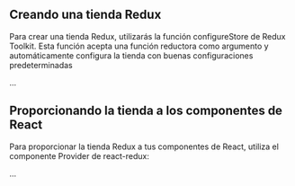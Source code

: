 ## Creando una tienda Redux

Para crear una tienda Redux, utilizarás la función configureStore de Redux Toolkit. Esta función acepta una función reductora como argumento y automáticamente configura la tienda con buenas configuraciones predeterminadas

...
## Proporcionando la tienda a los componentes de React

Para proporcionar la tienda Redux a tus componentes de React, utiliza el componente Provider de react-redux:

...
